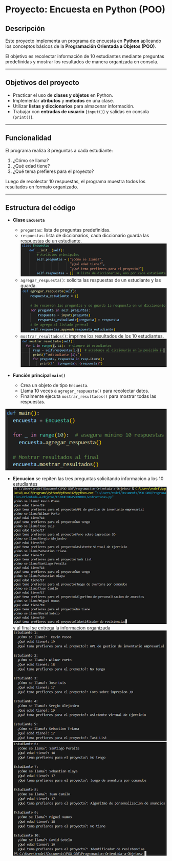 # Proyecto: Encuesta en Python (POO)

## Descripción
Este proyecto implementa un programa de encuesta en **Python** aplicando los conceptos básicos de la **Programación Orientada a Objetos (POO)**.  

El objetivo es recolectar información de 10 estudiantes mediante preguntas predefinidas y mostrar los resultados de manera organizada en consola.

---

## Objetivos del proyecto
- Practicar el uso de **clases y objetos** en Python.  
- Implementar **atributos** y **métodos** en una clase.  
- Utilizar **listas y diccionarios** para almacenar información.  
- Trabajar con **entradas de usuario** (`input()`) y salidas en consola (`print()`).  

---

## Funcionalidad
El programa realiza 3 preguntas a cada estudiante:
1. ¿Cómo se llama?  
2. ¿Qué edad tiene?  
3. ¿Qué tema prefieres para el proyecto?  

Luego de recolectar 10 respuestas, el programa muestra todos los resultados en formato organizado.

---

## Estructura del código
- **Clase `Encuesta`**
  - `preguntas`: lista de preguntas predefinidas.  
  - `respuestas`: lista de diccionarios, cada diccionario guarda las respuestas de un estudiante. 
        ![alt text](image.png)
  - `agregar_respuesta()`: solicita las respuestas de un estudiante y las guarda.  
        ![alt text](image-1.png)
  - `mostrar_resultados()`: imprime los resultados de los 10 estudiantes.
        ![alt text](image-2.png)  

- **Función principal `main()`**
  - Crea un objeto de tipo `Encuesta`.  
  - Llama 10 veces a `agregar_respuesta()` para recolectar datos.  
  - Finalmente ejecuta `mostrar_resultados()` para mostrar todas las respuestas.  

![alt text](image-3.png)

- **Ejecucion**
    se repiten las tres preguntas solicitando informacion a los 10 estudiantes
            ![alt text](<Captura de pantalla 2025-09-11 233505.png>)
    y al final se entrega la informacion organizada
            ![alt text](<Captura de pantalla 2025-09-11 233541.png>)
            ![alt text](<Captura de pantalla 2025-09-11 233556.png>)